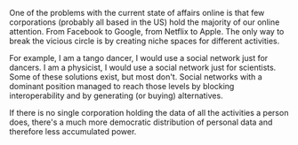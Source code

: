 One of the problems with the current state of affairs online is that few corporations (probably all based in the US) hold the majority of our online attention. From Facebook to Google, from Netflix to Apple. The only way to break the vicious circle is by creating niche spaces for different activities. 

For example, I am a tango dancer, I would use a social network just for dancers. I am a physicist, I would use a social network just for scientists. Some of these solutions exist, but most don't. Social networks with a dominant position managed to reach those levels by blocking interoperability and by generating (or buying) alternatives. 

If there is no single corporation holding the data of all the activities a person does, there's a much more democratic distribution of personal data and therefore less accumulated power. 